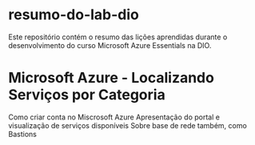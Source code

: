 # resumo-do-lab-dio
Este repositório contém o resumo das lições aprendidas durante o desenvolvimento do curso Microsoft Azure Essentials na DIO.

# Microsoft Azure - Localizando Serviços por Categoria
Como criar conta no Miscrosoft Azure
Apresentação do portal e visualização de serviços disponíveis
Sobre base de rede também, como Bastions
